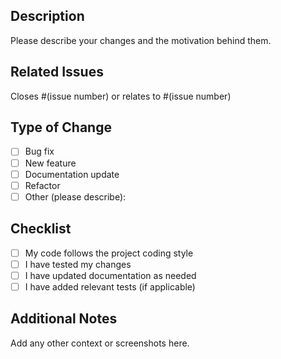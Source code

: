 ## Description

Please describe your changes and the motivation behind them.

## Related Issues

Closes #(issue number) or relates to #(issue number)

## Type of Change

- [ ] Bug fix
- [ ] New feature
- [ ] Documentation update
- [ ] Refactor
- [ ] Other (please describe):

## Checklist

- [ ] My code follows the project coding style
- [ ] I have tested my changes
- [ ] I have updated documentation as needed
- [ ] I have added relevant tests (if applicable)

## Additional Notes

Add any other context or screenshots here.
